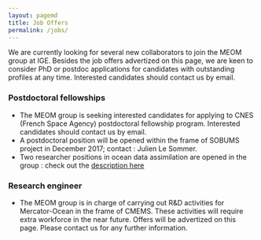 ```yaml
---
layout: pagemd
title: Job Offers
permalink: /jobs/
---
```


We are currently looking for several new collaborators to join the MEOM group at IGE. Besides the job offers advertized on this page, we are keen to consider PhD or postdoc applications for candidates with outstanding profiles at any time.  Interested candidates should contact us by email. 

### Postdoctoral fellowships 
 - The MEOM group is seeking interested candidates for applying to CNES (French Space Agency) postdoctoral fellowship program. Interested candidates should contact us by email.
 - A postdoctoral position will be opened within the frame of SOBUMS project in December 2017; contact : Julien Le Sommer.
 - Two researcher positions in ocean data assimilation are opened in the group : check out the [description here](https://mycore.core-cloud.net/public.php?service=files&t=5463a9d9117844b956a69715f2d27d00)

### Research engineer
 - The MEOM group is in charge of carrying out R&D activities for Mercator-Ocean in the frame of CMEMS. These activities will require extra workforce in the near future. Offers will be advertized on this page. Please contact us for any further information.
